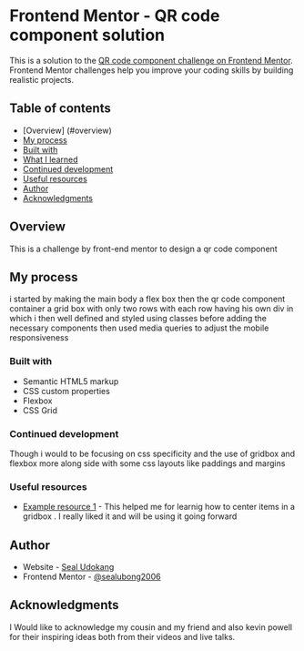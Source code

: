 # Frontend Mentor - QR code component solution

This is a solution to the [QR code component challenge on Frontend Mentor](https://www.frontendmentor.io/challenges/qr-code-component-iux_sIO_H). Frontend Mentor challenges help you improve your coding skills by building realistic projects. 

## Table of contents
  - [Overview] (#overview)
  - [My process](#my-process)
  - [Built with](#built-with)
  - [What I learned](#what-i-learned)
  - [Continued development](#continued-development)
  - [Useful resources](#useful-resources)
  - [Author](#author)
  - [Acknowledgments](#acknowledgments)



## Overview
This is a challenge by front-end mentor to design a qr code component 

## My process
i started by making the main body a flex box then the qr code component container a grid box with only two rows with each row having his own div in which i then well defined and styled using classes before adding the necessary components then used media queries to adjust the mobile responsiveness
### Built with
- Semantic HTML5 markup
- CSS custom properties
- Flexbox
- CSS Grid
### Continued development
Though i would to be focusing on css specificity and the use of gridbox and flexbox more along side with some css layouts like paddings and margins

### Useful resources

- [Example resource 1](https://developer.mozilla.org/en-US/) - This helped me for learnig how to center items in a gridbox . I really liked it and will be using it going forward



## Author

- Website - [Seal Udokang](https://github.com/sealubong2006)
- Frontend Mentor - [@sealubong2006](https://www.frontendmentor.io/profile/sealubong2006)

## Acknowledgments
I Would like to acknowledge my cousin and my friend and also kevin powell for their inspiring ideas both from their videos and live talks.